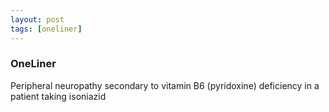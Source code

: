 ```yaml
---
layout: post
tags: [oneliner]
---
```



### OneLiner

Peripheral neuropathy secondary to vitamin B6 (pyridoxine) deficiency in a patient taking isoniazid
